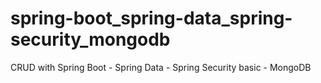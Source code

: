 # spring-boot_spring-data_spring-security_mongodb
CRUD with Spring Boot - Spring Data - Spring Security basic - MongoDB
